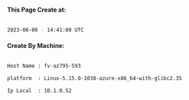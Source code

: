 
   
#### This Page Create at:

```bash

2023-06-06 - 14:41:00 UTC

```

#### Create By Machine:

```bash

Host Name : fv-az795-593

platform  : Linux-5.15.0-1038-azure-x86_64-with-glibc2.35

Ip Local  : 10.1.0.52

```

